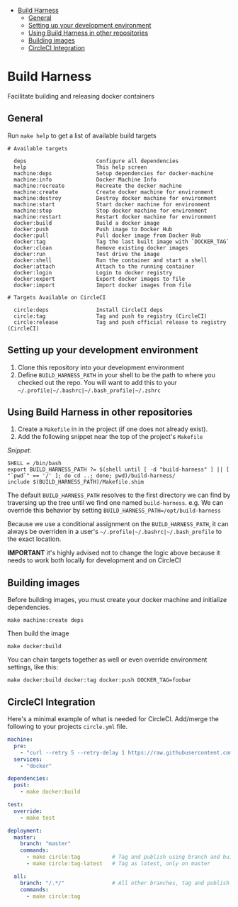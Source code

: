 <!-- MarkdownTOC -->

- [Build Harness](#build-harness)
  - [General](#general)
  - [Setting up your development environment](#setting-up-your-development-environment)
  - [Using Build Harness in other repositories](#using-build-harness-in-other-repositories)
  - [Building images](#building-images)
  - [CircleCI Integration](#circleci-integration)

<!-- /MarkdownTOC -->

# Build Harness

Facilitate building and releasing docker containers

## General

Run `make help` to get a list of available build targets

```
# Available targets

  deps                      Configure all dependencies
  help                      This help screen
  machine:deps              Setup dependencies for docker-machine
  machine:info              Docker Machine Info
  machine:recreate          Recreate the docker machine
  machine:create            Create docker machine for environment
  machine:destroy           Destroy docker machine for environment
  machine:start             Start docker machine for environment
  machine:stop              Stop docker machine for environment
  machine:restart           Restart docker machine for environment
  docker:build              Build a docker image
  docker:push               Push image to Docker Hub
  docker:pull               Pull docker image from Docker Hub
  docker:tag                Tag the last built image with `DOCKER_TAG`
  docker:clean              Remove existing docker images
  docker:run                Test drive the image
  docker:shell              Run the container and start a shell
  docker:attach             Attach to the running container
  docker:login              Login to docker registry
  docker:export             Export docker images to file
  docker:import             Import docker images from file

# Targets Available on CircleCI

  circle:deps               Install CircleCI deps
  circle:tag                Tag and push to registry (CircleCI)
  circle:release            Tag and push official release to registry (CircleCI)
```

## Setting up your development environment

1. Clone this repository into your development environment
2. Define `BUILD_HARNESS_PATH` in your shell to be the path to where you checked out the repo. You will want to add this to your `~/.profile|~/.bashrc|~/.bash_profile|~/.zshrc`

## Using Build Harness in other repositories

1. Create a `Makefile` in in the project (if one does not already exist).
1. Add the following snippet near the top of the project's `Makefile`

*Snippet*:
```
SHELL = /bin/bash
export BUILD_HARNESS_PATH ?= $(shell until [ -d "build-harness" ] || [ "`pwd`" == '/' ]; do cd ..; done; pwd)/build-harness/
include $(BUILD_HARNESS_PATH)/Makefile.shim
```

The default `BUILD_HARNESS_PATH` resolves to the first directory we can find by traversing up the tree until we find one named `build-harness`. e.g. We can override this behavior by setting `BUILD_HARNESS_PATH=/opt/build-harness`

Because we use a conditional assignment on the `BUILD_HARNESS_PATH`, it can always be overriden in a user's `~/.profile|~/.bashrc|~/.bash_profile` to the exact location.

**IMPORTANT** it's highly advised not to change the logic above because it needs to work both locally for development and on CircleCI

## Building images

Before building images, you must create your docker machine and initialize dependencies.

    make machine:create deps

Then build the image

    make docker:build

You can chain targets together as well or even override environment settings, like this:

    make docker:build docker:tag docker:push DOCKER_TAG=foobar

## CircleCI Integration

Here's a minimal example of what is needed for CircleCI. Add/merge the following to your projects `circle.yml` file.
```yaml
machine:
  pre:
    - "curl --retry 5 --retry-delay 1 https://raw.githubusercontent.com/sagansystems/build-harness/master/bin/circleci.sh | bash -x -s 1.9.1"
  services:
    - "docker"

dependencies:
  post:
    - make docker:build

test:
  override:
    - make test

deployment:
  master:
    branch: "master"
    commands:
      - make circle:tag          # Tag and publish using branch and build number
      - make circle:tag-latest   # Tag as latest, only on master

  all:
    branch: "/.*/"               # All other branches, tag and publish using branch and build number
    commands:
      - make circle:tag

```
